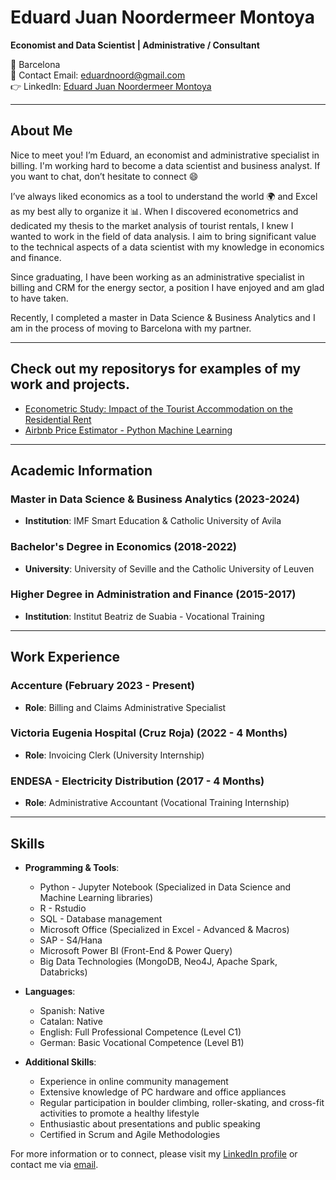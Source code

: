 # Eduard Juan Noordermeer Montoya

**Economist and Data Scientist | Administrative / Consultant**

📍 Barcelona  
📧 Contact Email: [eduardnoord@gmail.com](mailto:eduardnoord@gmail.com)  
👉 LinkedIn: [Eduard Juan Noordermeer Montoya](https://www.linkedin.com/in/eduard-juan-noordermeer-montoya-513179107/)    

---

## About Me

Nice to meet you! I’m Eduard, an economist and administrative specialist in billing. I'm working hard to become a data scientist and business analyst. If you want to chat, don’t hesitate to connect 😄

I’ve always liked economics as a tool to understand the world 🌍 and Excel as my best ally to organize it 📊. When I discovered econometrics and dedicated my thesis to the market analysis of tourist rentals, I knew I wanted to work in the field of data analysis. I aim to bring significant value to the technical aspects of a data scientist with my knowledge in economics and finance.

Since graduating, I have been working as an administrative specialist in billing and CRM for the energy sector, a position I have enjoyed and am glad to have taken.

Recently, I completed a master in Data Science & Business Analytics and I am in the process of moving to Barcelona with my partner.

---
Check out my repositorys for examples of my work and projects.
---
- [Econometric Study: Impact of the Tourist Accommodation on the Residential Rent](https://github.com/EduardNoord/Econometric-study.-Impact-of-the-tourist-accommodation-on-the-residential-rent)
- [Airbnb Price Estimator - Python Machine Learning](https://github.com/EduardNoord/Airbnb-price-estimator---Python-Machine-Learning)
---
## Academic Information
### Master in Data Science & Business Analytics (2023-2024)
- **Institution**: IMF Smart Education & Catholic University of Avila
### Bachelor's Degree in Economics (2018-2022)
- **University**: University of Seville and the Catholic University of Leuven
### Higher Degree in Administration and Finance (2015-2017)
- **Institution**: Institut Beatriz de Suabia - Vocational Training

---

## Work Experience
### Accenture (February 2023 - Present)
- **Role**: Billing and Claims Administrative Specialist

### Victoria Eugenia Hospital (Cruz Roja) (2022 - 4 Months)
- **Role**: Invoicing Clerk (University Internship)

### ENDESA - Electricity Distribution (2017 - 4 Months)
- **Role**: Administrative Accountant (Vocational Training Internship)

---

## Skills

- **Programming & Tools**:
  - Python - Jupyter Notebook (Specialized in Data Science and Machine Learning libraries)
  - R - Rstudio
  - SQL - Database management
  - Microsoft Office (Specialized in Excel - Advanced & Macros)
  - SAP - S4/Hana
  - Microsoft Power BI (Front-End & Power Query)
  - Big Data Technologies (MongoDB, Neo4J, Apache Spark, Databricks)

- **Languages**:
  - Spanish: Native
  - Catalan: Native
  - English: Full Professional Competence (Level C1)
  - German: Basic Vocational Competence (Level B1)

- **Additional Skills**:
  - Experience in online community management
  - Extensive knowledge of PC hardware and office appliances
  - Regular participation in boulder climbing, roller-skating, and cross-fit activities to promote a healthy lifestyle
  - Enthusiastic about presentations and public speaking
  - Certified in Scrum and Agile Methodologies

For more information or to connect, please visit my [LinkedIn profile](https://www.linkedin.com/in/eduard-juan-noordermeer-montoya-513179107/) or contact me via [email](mailto:eduardnoord@gmail.com).
